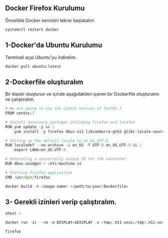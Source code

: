 ## Docker Firefox Kurulumu

Öncelikle Docker servisini tekrar başlatalım

```python
systemctl restart docker
```

## 1-Docker'da Ubuntu Kurulumu

Terminali açıp Ubuntu'yu indirelim.

```python
docker pull ubuntu:latest
```

## 2-Dockerfile oluşturalım

Bir klasör oluşturun ve içinde aşağıdakileri içeren bir Dockerfile oluşturalım ve çalıştıralım.

```python
# We are going to use the Latest version of CentOS 7
FROM centos:7

# Install necessary packages including firefox and locales
RUN yum update -y && \
    yum install -y firefox dbus-x11 libcanberra-gtk2 glibc-locale-source

# Setting up the default locale to en_US.UTF-8
RUN localedef --no-archive -i en_US -f UTF-8 en_US.UTF-8 && \
    export LANG=en_US.UTF-8

# Generating a universally unique ID for the Container
RUN dbus-uuidgen > /etc/machine-id

# Starting Firefox application
CMD /usr/bin/firefox

```

```python
docker build -t <image name> </path/to/your/Dockerfile>
```



## 3- Gerekli izinleri verip çalıştıralım.

```python
xhost +
```

```python
docker run -it --rm -e DISPLAY=$DISPLAY -v /tmp/.X11-unix:/tmp/.X11-unix <image name>
```

```python
firefox
```
